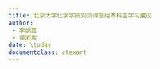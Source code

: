 ```yaml
---
title: 北京大学化学学院刘剑课题组本科生学习建议
author:
 - 李炳其
 - 谭淞宸
date: \today
documentclass: ctexart
---
```


[^_^]: pandoc 北京大学化学学院刘剑课题组本科生学习建议.md -o 北京大学化学学院刘剑课题组本科生学习建议.pdf -N --pdf-engine -xelatex



